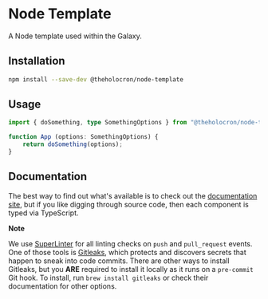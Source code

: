 # Node Template

A Node template used within the Galaxy.

## Installation

```bash
npm install --save-dev @theholocron/node-template
```

## Usage

```typescript
import { doSomething, type SomethingOptions } from "@theholocron/node-template";

function App (options: SomethingOptions) {
	return doSomething(options);
}
```

## Documentation

<!-- document the api(s), or how to use with examples -->

The best way to find out what's available is to check out the [documentation site](https://docs.theholocron.dev/node-template/), but if you like digging through source code, then each component is typed via TypeScript.

**Note**

We use [SuperLinter](https://github.com/super-linter) for all linting checks on `push` and `pull_request` events. One of those tools is [Gitleaks](https://github.com/gitleaks/gitleaks), which protects and discovers secrets that happen to sneak into code commits. There are other ways to install Gitleaks, but you **ARE** required to install it locally as it runs on a `pre-commit` Git hook. To install, run `brew install gitleaks` or check their documentation for other options.
